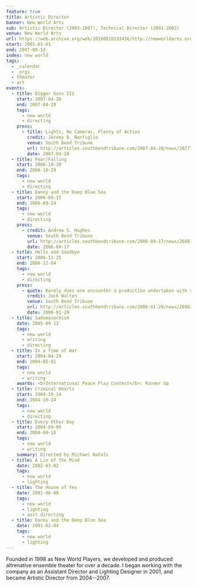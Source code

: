 ```yaml
---
feature: true
title: Artistic Director
banner: New World Arts
sub: Artistic Director (2003-2007), Technical Director (2001-2003)
venue: New World Arts
url: https://web.archive.org/web/20100810193456/http://newworldarts.org/events/history.php
start: 2001-01-01
end: 2007-08-14
index: new world
tags:
  - _calendar
  - _orgs
  - theater
  - art
events:
  - title: Bigger Guns III
    start: 2007-04-20
    end: 2007-04-28
    tags:
      - new world
      - directing
    press:
      - title: Lights, No Cameras, Plenty of Action
        credit: Jeremy D. Bonfiglio
        venue: South Bend Tribune
        url: http://articles.southbendtribune.com/2007-04-20/news/26771959_1_kung-fu-michelle-milne-lab-work
        date: 2007-04-20
  - title: Fear/Falling
    start: 2006-10-20
    end: 2006-10-29
    tags:
      - new world
      - directing
  - title: Danny and the Deep Blue Sea
    start: 2006-09-15
    end: 2006-09-24
    tags:
      - new world
      - directing
    press:
      - credit: Andrew S. Hughes
        venue: South Bend Tribune
        url: http://articles.southbendtribune.com/2006-09-17/news/26981141_1_danny-and-roberta-dance-characters
        date: 2006-09-17
  - title: Hello and Goodbye
    start: 2006-11-25
    end: 2006-12-04
    tags:
      - new world
      - directing
    press:
      - quote: Rarely does one encounter a production undertaken with such a tremendous amount of care and consideration.
        credit: Jack Walton
        venue: South Bend Tribune
        url: http://articles.southbendtribune.com/2006-01-29/news/26962892_1_hester-darkness-athol-fugard
        date: 2006-01-29
  - title: Sadomasochism
    date: 2005-09-13
    tags:
      - new world
      - writing
      - directing
  - title: In a Time of War
    start: 2004-04-29
    end: 2004-05-01
    tags:
      - new world
      - writing
    awards: <b>International Peace Play Contest</b>: Runner Up
  - title: Criminal Hearts
    start: 2004-10-14
    end: 2004-10-24
    tags:
      - new world
      - directing
  - title: Every Other Day
    start: 2004-09-09
    end: 2004-09-18
    tags:
      - new world
      - writing
    summary: Directed by Michael Natoli
  - title: A Lie of the Mind
    date: 2002-03-02
    tags:
      - new world
      - lighting
  - title: The House of Yes
    date: 2001-06-08
    tags:
      - new world
      - lighting
      - asst directing
  - title: Danny and the Deep Blue Sea
    date: 2001-02-04
    tags:
      - new world
      - lighting
---
```


Founded in 1998 as New World Players,
we developed and produced altrenative ensemble theater
for over a decade.
I began working with the company
as an Assistant Director and Lighting Designer in 2001,
and became Artistic Director
from 2004--2007.


